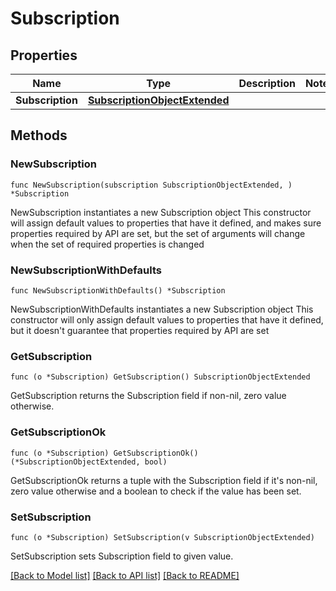 # Subscription

## Properties

Name | Type | Description | Notes
------------ | ------------- | ------------- | -------------
**Subscription** | [**SubscriptionObjectExtended**](SubscriptionObjectExtended.md) |  | 

## Methods

### NewSubscription

`func NewSubscription(subscription SubscriptionObjectExtended, ) *Subscription`

NewSubscription instantiates a new Subscription object
This constructor will assign default values to properties that have it defined,
and makes sure properties required by API are set, but the set of arguments
will change when the set of required properties is changed

### NewSubscriptionWithDefaults

`func NewSubscriptionWithDefaults() *Subscription`

NewSubscriptionWithDefaults instantiates a new Subscription object
This constructor will only assign default values to properties that have it defined,
but it doesn't guarantee that properties required by API are set

### GetSubscription

`func (o *Subscription) GetSubscription() SubscriptionObjectExtended`

GetSubscription returns the Subscription field if non-nil, zero value otherwise.

### GetSubscriptionOk

`func (o *Subscription) GetSubscriptionOk() (*SubscriptionObjectExtended, bool)`

GetSubscriptionOk returns a tuple with the Subscription field if it's non-nil, zero value otherwise
and a boolean to check if the value has been set.

### SetSubscription

`func (o *Subscription) SetSubscription(v SubscriptionObjectExtended)`

SetSubscription sets Subscription field to given value.



[[Back to Model list]](../README.md#documentation-for-models) [[Back to API list]](../README.md#documentation-for-api-endpoints) [[Back to README]](../README.md)


